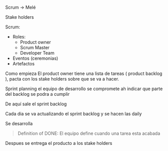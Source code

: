 Scrum -> Melé

Stake holders

Scrum:
- Roles:
	- Product owner
	- Scrum Master
	- Developer Team
- Eventos (ceremonias)
- Artefactos

Como empieza
El product owner tiene una lista de tareas ( product backlog ), pacta con los stake holders sobre que se va a hacer.

Sprint planning el equipo de desarrollo se compromete ah indicar que parte del backlog se podra a cumplir

De aquí sale el sprint backlog

Cada dia se va actualizando el sprint backlog y se hacen las daily

Se desarrolla

> Definition of DONE:
> El equipo define cuando una tarea esta acabada

Despues se entrega el producto a los stake holders